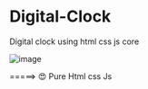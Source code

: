 # Digital-Clock
Digital clock using html css js core

![image](https://user-images.githubusercontent.com/105251808/209638715-85ca65b3-a0ca-4133-8cc0-77f366342495.png)



=====>
😍 Pure Html css Js 

